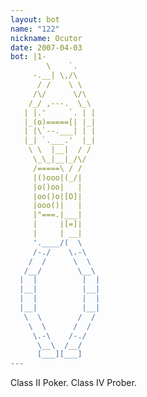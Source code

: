 ```yaml
---
layout: bot
name: "122"
nickname: Ocutor
date: 2007-04-03
bot: |1-
        \    `.     
     -.__| \,/\     
      / /    \ \    
     /\/      \/\   
    /_/ ,---.  \_\  
   | |.'     `. | | 
   |_(o)=====[| |_| 
   | |\`--.___| | | 
   |_| `.___.'  |_| 
    \ \  |__|  / /  
     \_\_|__|_/\/   
     /=====\ / /    
     |()ooo|(_/|    
     |o()oo|   |    
     |oo()o|[O]|    
     |ooo()|   |    
     |"===.|___|    
     |     |[=]|    
     |     | __|    
     '.____/(  \    
     /-./    \.-\   
    /  /      \  \  
   /__/        \__\ 
  |  |          |  |
  |__|          |__|
  |  |          |  |
  |__|          |__|
   \  \        /  / 
    \  \      /  /  
     \.-\    /-./   
      \__\  /__/    
      [___][___]    
---
```

Class II Poker. Class IV Prober.